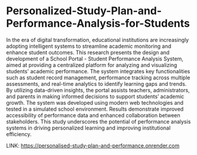 # Personalized-Study-Plan-and-Performance-Analysis-for-Students

In the era of digital transformation, educational institutions are increasingly adopting intelligent systems to streamline academic monitoring and enhance student outcomes. This research presents the design and development of a School Portal - Student Performance Analysis System, aimed at providing a centralized platform for analyzing and visualizing students' academic performance. The system integrates key functionalities such as student record management, performance tracking across multiple assessments, and real-time analytics to identify learning gaps and trends. By utilizing data-driven insights, the portal assists teachers, administrators, and parents in making informed decisions to support students’ academic growth. The system was developed using modern web technologies and tested in a simulated school environment. Results demonstrate improved accessibility of performance data and enhanced collaboration between stakeholders. This study underscores the potential of performance analysis systems in driving personalized learning and improving institutional efficiency.

LINK:
https://personalised-study-plan-and-performance.onrender.com 

